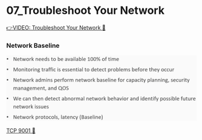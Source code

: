 # 07_Troubleshoot Your Network

[👉VIDEO: Troubleshoot Your Network &#128279;](https://codered.eccouncil.org/courseVideo/practical-wireshark?lessonId=e15b5552-9b9a-4f4d-bac7-cdeae8feb932&finalAssessment=false)

### Network Baseline

![](img/network_baseline.png)

[TCP 9001 &#128279;](https://www.auditmypc.com/tcp-port-9001.asp)
